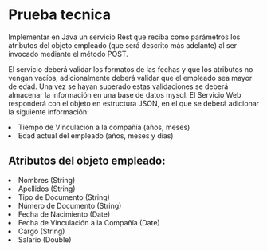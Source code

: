 <h1>Prueba tecnica</h1> 
<p>Implementar en Java un servicio Rest que reciba como parámetros los atributos del objeto
empleado (que será descrito más adelante) al ser invocado mediante el método POST.</p>

<p>El servicio deberá validar los formatos de las fechas y que los atributos no vengan vacíos,
adicionalmente deberá validar que el empleado sea mayor de edad. Una vez se hayan
superado estas validaciones se deberá almacenar la información en una base de datos mysql.
El Servicio Web responderá con el objeto en estructura JSON, en el que se deberá adicionar la
siguiente información:</p>
<li>Tiempo de Vinculación a la compañía (años, meses)</li>
<li>Edad actual del empleado (años, meses y días)</li>
<h2>Atributos del objeto empleado:</h2>
<li>Nombres (String)</li>
<li>Apellidos (String)</li>
<li>Tipo de Documento (String)</li>
<li>Número de Documento (String)</li>
<li>Fecha de Nacimiento (Date)</li>
<li>Fecha de Vinculación a la Compañía (Date)</li>
<li>Cargo (String)</li>
<li>Salario (Double)</li>
